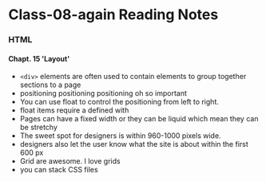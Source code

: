 # Class-08-again Reading Notes

### HTML
#### Chapt. 15 'Layout'

* ```<div>``` elements are often used to contain elements to group together sections to a page
* positioning positioning positioning oh so important
* You can use float to control the positioning from left to right.
* float items require a defined with
* Pages can have a fixed width or they can be liquid which mean they can be stretchy
* The sweet spot for designers is within 960-1000 pixels wide.
* designers also let the user know what the site is about within the first 600 px
* Grid are awesome. I love grids
* you can stack CSS files